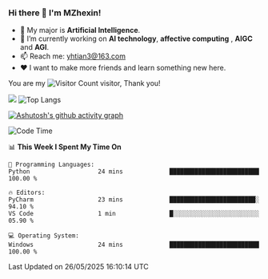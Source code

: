 ### Hi there 👋 I'm MZhexin!

- 💬 My major is **Artificial Intelligence**.
- 🔭 I’m currently working on **AI technology**, **affective computing** , **AIGC** and **AGI**.
- 📫 Reach me: <yhtian3@163.com>
- :heart: I want to make more friends and learn something new here.

You are my ![Visitor Count](https://profile-counter.glitch.me/MZhexin/count.svg) visitor, Thank you!

 ![](https://github-readme-stats.vercel.app/api?username=MZhexin&show_icons=true&theme=transparent) ![Top Langs](https://github-readme-stats.vercel.app/api/top-langs/?username=MZhexin&layout=compact&theme=tokyonight) 

[![Ashutosh's github activity graph](https://github-readme-activity-graph.vercel.app/graph?username=MZhexin)](https://github.com/ashutosh00710/github-readme-activity-graph)



<!--START_SECTION:waka-->
![Code Time](http://img.shields.io/badge/Code%20Time-396%20hrs%2031%20mins-blue)

📊 **This Week I Spent My Time On** 

```text
💬 Programming Languages: 
Python                   24 mins             █████████████████████████   100.00 % 

🔥 Editors: 
PyCharm                  23 mins             ████████████████████████░   94.10 % 
VS Code                  1 min               █░░░░░░░░░░░░░░░░░░░░░░░░   05.90 % 

💻 Operating System: 
Windows                  24 mins             █████████████████████████   100.00 % 
```


 Last Updated on 26/05/2025 16:10:14 UTC
<!--END_SECTION:waka-->


